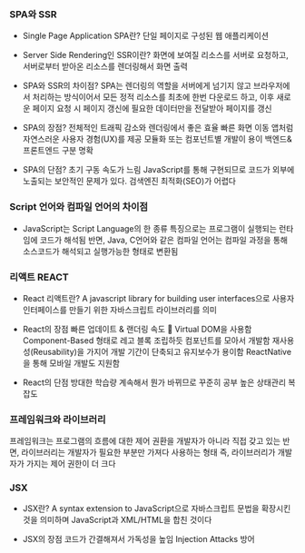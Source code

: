 ### SPA와 SSR
- Single Page Application SPA란?
 단일 페이지로 구성된 웹 애플리케이션

 - Server Side Rendering인 SSR이란?
 화면에 보여질 리소스를 서버로 요청하고, 서버로부터 받아온 리소스를 렌더링해서 화면 출력

 - SPA와 SSR의 차이점?
SPA는 렌더링의 역할을 서버에게 넘기지 않고 브라우저에서 처리하는 방식이어서
모든 정적 리소스를 최초에 한번 다운로드 하고, 이후 새로운 페이지 요청 시 페이지 갱신에 
필요한 데이터만을 전달받아 페이지를 갱신

- SPA의 장점?
전체적인 트래픽 감소와 렌더링에서 좋은 효율
빠른 화면 이동
앱처럼 자연스러운 사용자 경험(UX)를 제공
모듈화 또는 컴포넌트별 개발이 용이
백엔드&프론트엔드 구분 명확

- SPA의 단점?
초기 구동 속도가 느림
JavaScript를 통해 구현되므로 코드가 외부에 노출되는 보안적인 문제가 있다.
검색엔진 최적화(SEO)가 어렵다

### Script 언어와 컴파일 언어의 차이점
- JavaScript는 Script Language의 한 종류
특징으로는 프로그램이 실행되는 런타임에 코드가 해석됨
반면, Java, C언어와 같은 컴파일 언어는 컴파일 과정을 통해 소스코드가 해석되고 실행가능한 형태로 변환됨

### 리액트 REACT
- React 리액트란?
A javascript library for building user interfaces으로 사용자 인터페이스를 만들기 위한 자바스크립트 라이브러리를 의미

- React의 장점
빠른 업데이트 & 랜더링 속도  Virtual DOM을 사용함
Component-Based 형태로 레고 블록 조립하듯 컴포넌트를 모아서 개발함
재사용성(Reusability)을 가지어 개발 기간이 단축되고 유지보수가 용이함
ReactNative을 통해 모바일 개발도 지원함

- React의 단점
방대한 학습량
계속해서 뭔가 바뀌므로 꾸준히 공부
높은 상태관리 복잡도


### 프레임워크와 라이브러리
프레임워크는 프로그램의 흐름에 대한 제어 권환을 개발자가 아니라 직접 갖고 있는 반면,
라이브러리는 개발자가 필요한 부분만 가져다 사용하는 형태
즉, 라이브러리가 개발자가 가지는 제어 권한이 더 크다

### JSX
- JSX란?
A syntax extension to JavaScript으로 자바스크립트 문법을 확장시킨 것을 의미하며
JavaScript과 XML/HTML을 합친 것이다

- JSX의 장점
코드가 간결해져서 가독성을 높임
Injection Attacks 방어









